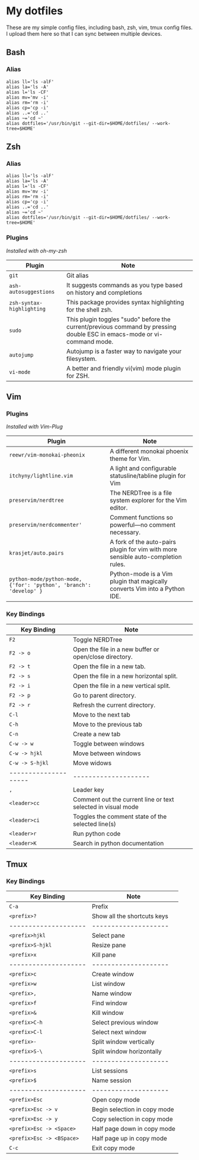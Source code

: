 # My dotfiles 

These are my simple config files, including bash, zsh, vim, tmux config files. I upload them here so that I can sync between multiple devices.  

## Bash

### Alias

`alias ll='ls -alF'`  
`alias la='ls -A'`  
`alias l='ls -CF'`  
`alias mv='mv -i'`  
`alias rm='rm -i'`  
`alias cp='cp -i'`  
`alias ..='cd ..'`  
`alias ~='cd ~'`    
`alias dotfiles='/usr/bin/git --git-dir=$HOME/dotfiles/ --work-tree=$HOME'`  

## Zsh

### Alias

`alias ll='ls -alF'`  
`alias la='ls -A'`  
`alias l='ls -CF'`  
`alias mv='mv -i'`  
`alias rm='rm -i'`  
`alias cp='cp -i'`  
`alias ..='cd ..'`  
`alias ~='cd ~'`   
`alias dotfiles='/usr/bin/git --git-dir=$HOME/dotfiles/ --work-tree=$HOME'`  

### Plugins
*Installed with oh-my-zsh*  

| Plugin                    | Note                                                         |
| ------------------------- | ------------------------------------------------------------ |
| `git`                     | Git alias                                                    |
| `ash-autosuggestions`     | It suggests commands as you type based on history and completions |
| `zsh-syntax-highlighting` | This package provides syntax highlighting for the shell zsh. |
| `sudo`                    | This plugin toggles "sudo" before the current/previous command by pressing double ESC in emacs-mode or vi-command mode. |
| `autojump`                | Autojump is a faster way to navigate your filesystem.        |
| `vi-mode`                 | A better and friendly vi(vim) mode plugin for ZSH.           |

## Vim

### Plugins
*Installed with Vim-Plug*  

| Plugin                                                       | Note                                                         |
| ------------------------------------------------------------ | ------------------------------------------------------------ |
| `reewr/vim-monokai-pheonix`                                  | A different monokai phoenix theme for Vim.                   |
| `itchyny/lightline.vim`                                      | A light and configurable statusline/tabline plugin for Vim   |
| `preservim/nerdtree`                                         | The NERDTree is a file system explorer for the Vim editor.   |
| `preservim/nerdcommenter'`                                   | Comment functions so powerful—no comment necessary.          |
| `krasjet/auto.pairs`                                         | A fork of the auto-pairs plugin for vim with more sensible auto-completion rules. |
| `python-mode/python-mode, {'for': 'python', 'branch': 'develop' }` | Python-mode is a Vim plugin that magically converts Vim into a Python IDE. |

### Key Bindings

| Key Binding          | Note                                                         |
| -------------------- | ------------------------------------------------------------ |
| `F2`                 | Toggle NERDTree                                              |
| `F2 -> o`            | Open the file in a new buffer or open/close directory.       |
| `F2 -> t`            | Open the file in a new tab.                                  |
| `F2 -> s`            | Open the file in a new horizontal split.                     |
| `F2 -> i`            | Open the file in a new vertical split.                       |
| `F2 -> p`            | Go to parent directory.                                      |
| `F2 -> r`            | Refresh the current directory.                               |
| `C-l`                | Move to the next tab                                         |
| `C-h`                | Move to the previous tab                                     |
| `C-n`                | Create a new tab                                             |
| `C-w -> w`           | Toggle between windows                                       |
| `C-w -> hjkl `       | Move between windows                                         |
| `C-w -> S-hjkl`      | Move widows                                                  |
| -------------------- | --------------------                                         |
| `,`                  | Leader key                                                   |
| `<leader>cc`         | Comment out the current line or text selected in visual mode |
| `<leader>ci`         | Toggles the comment state of the selected line(s)            |
| `<leader>r`          | Run python code                                              |
| `<leader>K`          | Search in python documentation                               |

## Tmux

### Key Bindings

| Key Binding               | Note                         |
| ------------------------- | ---------------------------- |
| `C-a`                     | Prefix                       |
| `<prefix>?`               | Show all the shortcuts keys  |
| --------------------      | --------------------         |
| `<prefix>hjkl`            | Select pane                  |
| `<prefix>S-hjkl`          | Resize pane                  |
| `<prefix>x`               | Kill pane                    |
| --------------------      | --------------------         |
| `<prefix>c`               | Create window                |
| `<prefix>w`               | List window                  |
| `<prefix>,`               | Name window                  |
| `<prefix>f`               | Find window                  |
| `<prefix>&`               | Kill window                  |
| `<prefix>C-h`             | Select previous window       |
| `<prefix>C-l`             | Select next window           |
| `<prefix>-`               | Split window vertically      |
| `<prefix>S-\`             | Split window horizontally    |
| --------------------      | --------------------         |
| `<prefix>s`               | List sessions                |
| `<prefix>$`               | Name session                 |
| --------------------      | --------------------         |
| `<prefix>Esc`             | Open copy mode               |
| `<prefix>Esc -> v`        | Begin selection in copy mode |
| `<prefix>Esc -> y`        | Copy selection in copy mode  |
| `<prefix>Esc -> <Space>`  | Half page down in copy mode  |
| `<prefix>Esc -> <BSpace>` | Half page up in copy mode    |
| `C-c`                     | Exit copy mode               |
